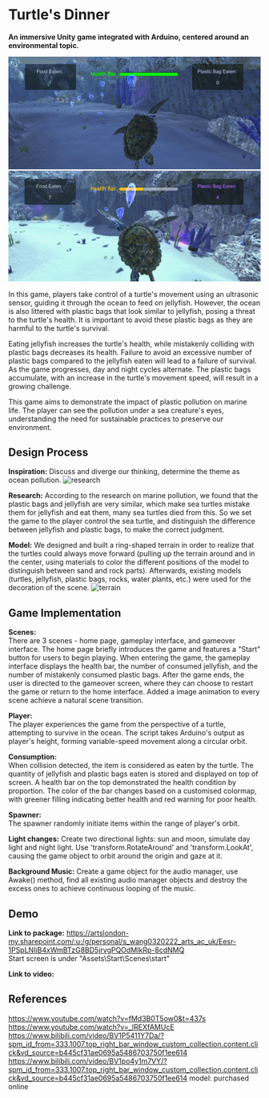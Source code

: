 # Turtle's Dinner
**An immersive Unity game integrated with Arduino, centered around an environmental topic.**

![Image text](https://github.com/RebeccaSY/Turtle-Dinner/blob/main/images/gameview_night.png)  
![Image text](https://github.com/RebeccaSY/Turtle-Dinner/blob/main/images/gameview_day.png)  

In this game, players take control of a turtle's movement using an ultrasonic sensor, guiding it through the ocean to feed on jellyfish. However, the ocean is also littered with plastic bags that look similar to jellyfish, posing a threat to the turtle's health. It is important to avoid these plastic bags as they are harmful to the turtle's survival.

Eating jellyfish increases the turtle's health, while mistakenly colliding with plastic bags decreases its health. Failure to avoid an excessive number of plastic bags compared to the jellyfish eaten will lead to a failure of survival. As the game progresses, day and night cycles alternate. The plastic bags accumulate, with an increase in the turtle's movement speed, will result in a growing challenge.

This game aims to demonstrate the impact of plastic pollution on marine life. The player can see the pollution under a sea creature's eyes, understanding the need for sustainable practices to preserve our environment.

## Design Process

**Inspiration:** 
Discuss and diverge our thinking, determine the theme as ocean pollution.
![research](https://github.com/Qingyi-Www/Turtle-Dinner/assets/115076218/fd45a7c4-2894-4412-88e2-ae1fe06f1496)

**Research:** 
According to the research on marine pollution, we found that the plastic bags and jellyfish are very similar, which make sea turtles mistake them for jellyfish and eat them, many sea turtles died from this. So we set the game to the player control the sea turtle, and distinguish the difference between jellyfish and plastic bags, to make the correct judgment.


**Model:** 
We designed and built a ring-shaped terrain in order to realize that the turtles could always move forward (pulling up the terrain around and in the center, using materials to color the different positions of the model to distinguish between sand and rock parts). Afterwards, existing models (turtles, jellyfish, plastic bags, rocks, water plants, etc.) were used for the decoration of the scene.
![terrain](https://github.com/Qingyi-Www/Turtle-Dinner/assets/115076218/bc8d2c96-bcab-4ddc-a1cb-375fc459c8fa)

## Game Implementation

**Scenes:**  
There are 3 scenes - home page, gameplay interface, and gameover interface. The home page briefly introduces the game and features a "Start" button for users to begin playing. When entering the game, the gameplay interface displays the health bar, the number of consumed jellyfish, and the number of mistakenly consumed plastic bags. After the game ends, the user is directed to the gameover screen, where they can choose to restart the game or return to the home interface. Added a image animation to every scene achieve a natural scene transition.

**Player:**  
The player experiences the game from the perspective of a turtle, attempting to survive in the ocean. The script takes Arduino's output as player's height, forming variable-speed movement along a circular orbit.

**Consumption:**  
When collision detected, the item is considered as eaten by the turtle. The quantity of jellyfish and plastic bags eaten is stored and displayed on top of screen. A health bar on the top demonstrated the health condition by proportion. The color of the bar changes based on a customised colormap, with greener filling indicating better health and red warning for poor health.

**Spawner:**  
The spawner randomly initiate items within the range of player's orbit. 

**Light changes:** 
Create two directional lights: sun and moon, simulate day light and night light. Use 'transform.RotateAround' and 'transform.LookAt', causing the game object to orbit around the origin and gaze at it.

**Background Music:** 
Create a game object for the audio manager, use Awake() method, find all existing audio manager objects and destroy the excess ones to achieve continuous looping of the music.

## Demo
**Link to package:** https://artslondon-my.sharepoint.com/:u:/g/personal/s_wang0320222_arts_ac_uk/Eesr-1PSpLNIiB4xWmBTzG8BD5jrvgPQOdMIkRp-8cdNMQ  
Start screen is under "Assets\Start\Scenes\start"

**Link to video:** 

## References
https://www.youtube.com/watch?v=fMd3B0T5ow0&t=437s  
https://www.youtube.com/watch?v=_lREXfAMUcE  
https://www.bilibili.com/video/BV1P5411Y7Da/?spm_id_from=333.1007.top_right_bar_window_custom_collection.content.click&vd_source=b445cf31ae0695a5486703750f1ee614
https://www.bilibili.com/video/BV1po4y1m7VY/?spm_id_from=333.1007.top_right_bar_window_custom_collection.content.click&vd_source=b445cf31ae0695a5486703750f1ee614
model: purchased online


